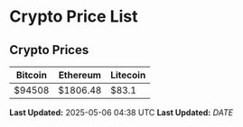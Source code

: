 # Crypto Price List

## Crypto Prices
| Bitcoin | Ethereum | Litecoin |
| ------- | -------- | -------- |
| $94508 | $1806.48 | $83.1 |
**Last Updated:** 2025-05-06 04:38 UTC
**Last Updated:** $DATE$
